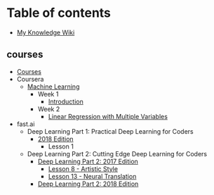 # Table of contents

* [My Knowledge Wiki](README.md)

## courses

* [Courses](courses/courses.md)
* Coursera
  * [Machine Learning](courses/coursera/machine-learning/README.md)
    * Week 1
      * [Introduction](courses/coursera/machine-learning/week-1/introduction.md)
    * Week 2
      * [Linear Regression with Multiple Variables](courses/coursera/machine-learning/week-2/linear-regression-with-multiple-variables.md)
* fast.ai
  * Deep Learning Part 1: Practical Deep Learning for Coders
    * [2018 Edition](courses/fast.ai/deep-learning-part-1-practical-deep-learning-for-coders/2018-edition/README.md)
      * Lesson 1
  * Deep Learning Part 2: Cutting Edge Deep Learning for Coders
    * [Deep Learning Part 2: 2017 Edition](courses/fast.ai/deep-learning-part-2-cutting-edge-deep-learning-for-coders/2017-edition/README.md)
      * [Lesson 8 - Artistic Style](courses/fast.ai/deep-learning-part-2-cutting-edge-deep-learning-for-coders/2017-edition/lesson-8.md)
      * [Lesson 13 - Neural Translation](courses/fast.ai/deep-learning-part-2-cutting-edge-deep-learning-for-coders/2017-edition/lesson-13.md)
    * [Deep Learning Part 2: 2018 Edition](courses/fast.ai/deep-learning-part-2-cutting-edge-deep-learning-for-coders/2018-edition.md)

